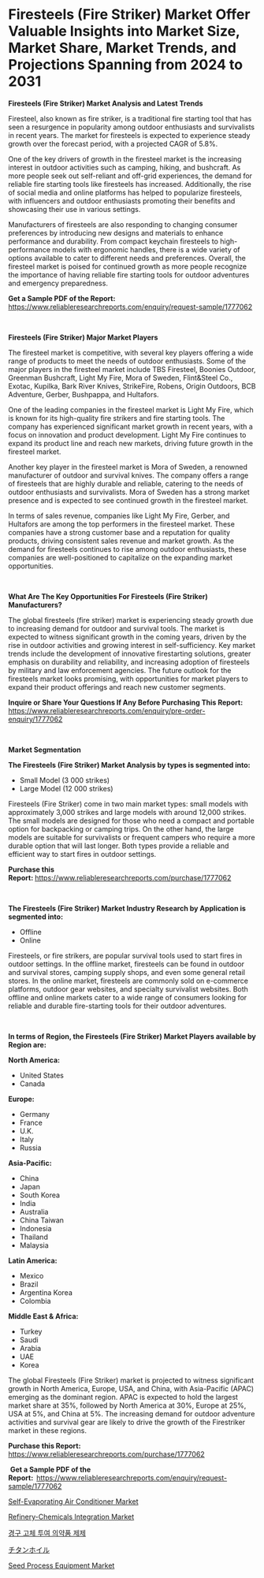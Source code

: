 <p><h1>Firesteels (Fire Striker) Market Offer Valuable Insights into Market Size, Market Share, Market Trends, and Projections Spanning from 2024 to 2031</h1></p><p><strong>Firesteels (Fire Striker) Market Analysis and Latest Trends</strong></p>
<p><p>Firesteel, also known as fire striker, is a traditional fire starting tool that has seen a resurgence in popularity among outdoor enthusiasts and survivalists in recent years. The market for firesteels is expected to experience steady growth over the forecast period, with a projected CAGR of 5.8%. </p><p>One of the key drivers of growth in the firesteel market is the increasing interest in outdoor activities such as camping, hiking, and bushcraft. As more people seek out self-reliant and off-grid experiences, the demand for reliable fire starting tools like firesteels has increased. Additionally, the rise of social media and online platforms has helped to popularize firesteels, with influencers and outdoor enthusiasts promoting their benefits and showcasing their use in various settings.</p><p>Manufacturers of firesteels are also responding to changing consumer preferences by introducing new designs and materials to enhance performance and durability. From compact keychain firesteels to high-performance models with ergonomic handles, there is a wide variety of options available to cater to different needs and preferences. Overall, the firesteel market is poised for continued growth as more people recognize the importance of having reliable fire starting tools for outdoor adventures and emergency preparedness.</p></p>
<p><strong>Get a Sample PDF of the Report:&nbsp;</strong> <a href="https://www.reliableresearchreports.com/enquiry/request-sample/1777062">https://www.reliableresearchreports.com/enquiry/request-sample/1777062</a></p>
<p>&nbsp;</p>
<p><strong>Firesteels (Fire Striker) Major Market Players</strong></p>
<p><p>The firesteel market is competitive, with several key players offering a wide range of products to meet the needs of outdoor enthusiasts. Some of the major players in the firesteel market include TBS Firesteel, Boonies Outdoor, Greenman Bushcraft, Light My Fire, Mora of Sweden, Flint&Steel Co., Exotac, Kupilka, Bark River Knives, StrikeFire, Robens, Origin Outdoors, BCB Adventure, Gerber, Bushpappa, and Hultafors.</p><p>One of the leading companies in the firesteel market is Light My Fire, which is known for its high-quality fire strikers and fire starting tools. The company has experienced significant market growth in recent years, with a focus on innovation and product development. Light My Fire continues to expand its product line and reach new markets, driving future growth in the firesteel market.</p><p>Another key player in the firesteel market is Mora of Sweden, a renowned manufacturer of outdoor and survival knives. The company offers a range of firesteels that are highly durable and reliable, catering to the needs of outdoor enthusiasts and survivalists. Mora of Sweden has a strong market presence and is expected to see continued growth in the firesteel market.</p><p>In terms of sales revenue, companies like Light My Fire, Gerber, and Hultafors are among the top performers in the firesteel market. These companies have a strong customer base and a reputation for quality products, driving consistent sales revenue and market growth. As the demand for firesteels continues to rise among outdoor enthusiasts, these companies are well-positioned to capitalize on the expanding market opportunities.</p></p>
<p>&nbsp;</p>
<p><strong>What Are The Key Opportunities For Firesteels (Fire Striker) Manufacturers?</strong></p>
<p><p>The global firesteels (fire striker) market is experiencing steady growth due to increasing demand for outdoor and survival tools. The market is expected to witness significant growth in the coming years, driven by the rise in outdoor activities and growing interest in self-sufficiency. Key market trends include the development of innovative firestarting solutions, greater emphasis on durability and reliability, and increasing adoption of firesteels by military and law enforcement agencies. The future outlook for the firesteels market looks promising, with opportunities for market players to expand their product offerings and reach new customer segments.</p></p>
<p><strong>Inquire or Share Your Questions If Any Before Purchasing This Report:</strong> <a href="https://www.reliableresearchreports.com/enquiry/pre-order-enquiry/1777062">https://www.reliableresearchreports.com/enquiry/pre-order-enquiry/1777062</a></p>
<p>&nbsp;</p>
<p><strong>Market Segmentation</strong></p>
<p><strong>The Firesteels (Fire Striker) Market Analysis by types is segmented into:</strong></p>
<p><ul><li>Small Model (3 000 strikes)</li><li>Large Model (12 000 strikes)</li></ul></p>
<p><p>Firesteels (Fire Striker) come in two main market types: small models with approximately 3,000 strikes and large models with around 12,000 strikes. The small models are designed for those who need a compact and portable option for backpacking or camping trips. On the other hand, the large models are suitable for survivalists or frequent campers who require a more durable option that will last longer. Both types provide a reliable and efficient way to start fires in outdoor settings.</p></p>
<p><strong>Purchase this Report:&nbsp;</strong><a href="https://www.reliableresearchreports.com/purchase/1777062">https://www.reliableresearchreports.com/purchase/1777062</a></p>
<p>&nbsp;</p>
<p><strong>The Firesteels (Fire Striker) Market Industry Research by Application is segmented into:</strong></p>
<p><ul><li>Offline</li><li>Online</li></ul></p>
<p><p>Firesteels, or fire strikers, are popular survival tools used to start fires in outdoor settings. In the offline market, firesteels can be found in outdoor and survival stores, camping supply shops, and even some general retail stores. In the online market, firesteels are commonly sold on e-commerce platforms, outdoor gear websites, and specialty survivalist websites. Both offline and online markets cater to a wide range of consumers looking for reliable and durable fire-starting tools for their outdoor adventures.</p></p>
<p>&nbsp;</p>
<p><strong>In terms of Region, the Firesteels (Fire Striker) Market Players available by Region are:</strong></p>
<p>
    <p> <strong> North America: </strong>
        <ul>
            <li>United States</li>
            <li>Canada</li>
        </ul>
        </p> 
    <p> <strong> Europe: </strong>
        <ul>
            <li>Germany</li>
            <li>France</li>
            <li>U.K.</li>
            <li>Italy</li>
            <li>Russia</li>
        </ul>
        </p> 
    <p> <strong> Asia-Pacific: </strong>
        <ul>
            <li>China</li>
            <li>Japan</li>
            <li>South Korea</li>
            <li>India</li>
            <li>Australia</li>
            <li>China Taiwan</li>
            <li>Indonesia</li>
            <li>Thailand</li>
            <li>Malaysia</li>
        </ul>
        </p> 
    <p> <strong> Latin America: </strong>
        <ul>
            <li>Mexico</li>
            <li>Brazil</li>
            <li>Argentina Korea</li>
            <li>Colombia</li>
        </ul>
        </p> 
    <p> <strong> Middle East & Africa: </strong>
        <ul>
            <li>Turkey</li>
            <li>Saudi</li>
            <li>Arabia</li>
            <li>UAE</li>
            <li>Korea</li>
        </ul>
    </p>
    </p>
<p><p>The global Firesteels (Fire Striker) market is projected to witness significant growth in North America, Europe, USA, and China, with Asia-Pacific (APAC) emerging as the dominant region. APAC is expected to hold the largest market share at 35%, followed by North America at 30%, Europe at 25%, USA at 5%, and China at 5%. The increasing demand for outdoor adventure activities and survival gear are likely to drive the growth of the Firestriker market in these regions.</p></p>
<p><strong>Purchase this Report: </strong><a href="https://www.reliableresearchreports.com/purchase/1777062">https://www.reliableresearchreports.com/purchase/1777062</a></p>
<p>&nbsp;<strong>Get a Sample PDF of the Report:&nbsp;&nbsp;</strong><a href="https://www.reliableresearchreports.com/enquiry/request-sample/1777062">https://www.reliableresearchreports.com/enquiry/request-sample/1777062</a></p>
<p><strong></strong></p>
<p><p><a href="https://github.com/angelajermaine/Market-Research-Report-List-2/blob/main/self-evaporating-air-conditioner-market.md">Self-Evaporating Air Conditioner Market</a></p><p><a href="https://issuu.com/reportprime-2/docs/refinery-chemicals-integration-market-size-2030.pp">Refinery-Chemicals Integration Market</a></p><p><a href="https://github.com/Madalyell456456/Market-Research-Report-List-1/blob/main/75939886197.md">경구 고체 투여 의약품 제제</a></p><p><a href="https://github.com/ReganWisoky2023/Market-Research-Report-List-1/blob/main/46558187339.md">チタンホイル</a></p><p><a href="https://issuu.com/reportprime-2/docs/seed-process-equipment-market-size-2030.pptx">Seed Process Equipment Market</a></p></p>